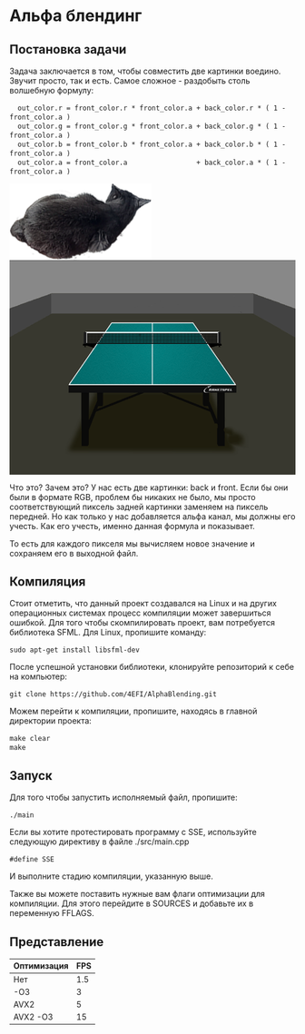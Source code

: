# Альфа блендинг 

## Постановка задачи

Задача заключается в том, чтобы совместить две картинки воедино. Звучит просто, так и есть. Самое сложное - раздобыть столь волшебную формулу:
```
  out_color.r = front_color.r * front_color.a + back_color.r * ( 1 - front_color.a )
  out_color.g = front_color.g * front_color.a + back_color.g * ( 1 - front_color.a ) 
  out_color.b = front_color.b * front_color.a + back_color.b * ( 1 - front_color.a ) 
  out_color.a = front_color.a                 + back_color.a * ( 1 - front_color.a ) 
```

<img align="top" src=img/cat_resize.bmp width="250px"/>
<img align="middle" src=img/table_resize.bmp width="600px"/>

Что это? Зачем это? У нас есть две картинки: back и front. Если бы они были в формате RGB, проблем бы никаких не было, мы просто 
соответствующий пиксель задней картинки заменяем на пиксель передней. Но как только у нас добавляется альфа канал, мы должны его учесть. Как его учесть, 
именно данная формула и показывает. 

То есть для каждого пикселя мы вычисляем новое значение и сохраняем его в выходной файл.

## Компиляция

Стоит отметить, что данный проект создавался на Linux и на других операционных системах процесс компиляции может завершиться ошибкой. Для того чтобы скомпилировать проект, вам потребуется библиотека SFML. Для Linux, пропишите команду:
~~~
sudo apt-get install libsfml-dev
~~~

После успешной установки библиотеки, клонируйте репозиторий к себе на компьютер: 
~~~
git clone https://github.com/4EFI/AlphaBlending.git
~~~

Можем перейти к компиляции, пропишите, находясь в главной директории проекта:
~~~
make clear
make    
~~~

## Запуск

Для того чтобы запустить исполняемый файл, пропишите:
~~~
./main
~~~

Если вы хотите протестировать программу с SSE, используйте следующую директиву в файле ./src/main.cpp
~~~
#define SSE
~~~

И выполните стадию компиляции, указанную выше. 

Также вы можете поставить нужные вам флаги оптимизации для компиляции. Для этого перейдите в SOURCES и добавьте их в переменную FFLAGS. 

## Представление

| Оптимизация | FPS |
|-------------|-----|
|     Нет     | 1.5 |
|     -O3     |  3  |
|     AVX2    |  5  |
|   AVX2 -O3  |  15 |





